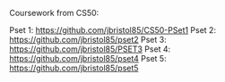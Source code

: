 Coursework from CS50:

Pset 1: https://github.com/jbristol85/CS50-PSet1
Pset 2: https://github.com/jbristol85/pset2
Pset 3: https://github.com/jbristol85/PSET3
Pset 4: https://github.com/jbristol85/pset4
Pset 5: https://github.com/jbristol85/pset5
